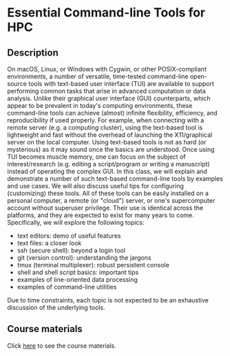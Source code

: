 # Essential Command-line Tools for HPC

## Description

On macOS, Linux, or Windows with Cygwin, or other POSIX-compliant environments,
a number of versatile, time-tested command-line open-source tools with
text-based user interface (TUI) are available to support performing common
tasks that arise in advanced computation or data analysis. Unlike their
graphical user interface (GUI) counterparts, which appear to be prevalent in
today's computing environments, these command-line tools can achieve (almost)
infinite flexibility, efficiency, and reproducibility if used properly. For
example, when connecting with a remote server (e.g. a computing cluster), using
the text-based tool is lightweight and fast without the overhead of launching
the X11/graphical server on the local computer. Using text-based tools is not
as hard (or mysterious) as it may sound once the basics are understood. Once
using TUI becomes muscle memory, one can focus on the subject of
interest/research (e.g. editing a script/program or writing a manuscript)
instead of operating the complex GUI. In this class, we will explain and
demonstrate a number of such text-based command-line tools by examples and use
cases.  We will also discuss useful tips for configuring (customizing) these
tools. All of these tools can be easily installed on a personal computer, a
remote (or "cloud") server, or one's supercomputer account without superuser
privilege. Their use is identical across the platforms, and they are expected
to exist for many years to come.  Specifically, we will explore the following
topics:

- text editors: demo of useful features
- text files: a closer look
- ssh (secure shell): beyond a login tool
- git (version control): understanding the jargons
- tmux (terminal multiplexer): robust persistent console
- shell and shell script basics: important tips
- examples of line-oriented data processing
- examples of command-line utilities

Due to time constraints, each topic is not expected to be an exhaustive
discussion of the underlying tools.

## Course materials

Click [here](tut/index.md) to see the course materials.

